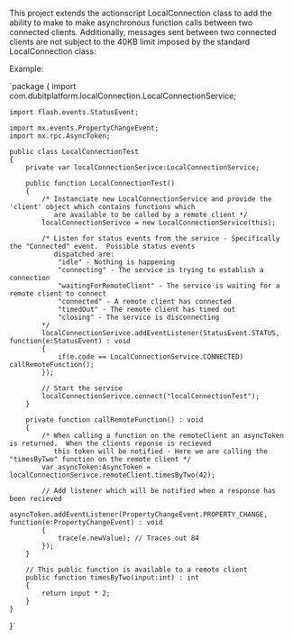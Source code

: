 ﻿This project extends the actionscript LocalConnection class to add the ability to make to make asynchronous function calls between two connected clients.  Additionally, messages sent between two connected clients are not subject to the 40KB limit imposed by the standard LocalConnection class:

Example:

`package
{
	import com.dubitplatform.localConnection.LocalConnectionService;
	
	import flash.events.StatusEvent;
	
	import mx.events.PropertyChangeEvent;
	import mx.rpc.AsyncToken;

	public class LocalConnectionTest
	{
		private var localConnectionSerivce:LocalConnectionService;
		
		public function LocalConnectionTest()
		{
			/* Instanciate new LocalConnectionService and provide the 'client' object which contains functions which 
  		       are available to be called by a remote client */
			localConnectionSerivce = new LocalConnectionService(this);
			
			/* Listen for status events from the service - Specifically the "Connected" event.  Possible status events 
			   dispatched are:
				"idle" - Nothing is happening
				"connecting" - The service is trying to establish a connection
				"waitingForRemoteClient" - The service is waiting for a remote client to connect
				"connected" - A remote client has connected
				"timedOut" - The remote client has timed out
				"closing" - The service is disconnecting
			*/
			localConnectionSerivce.addEventListener(StatusEvent.STATUS, function(e:StatusEvent) : void
			{
				if(e.code == LocalConnectionService.CONNECTED) callRemoteFunction();
			});
			
			// Start the service
			localConnectionSerivce.connect("localConnectionTest");
		}
		
		private function callRemoteFunction() : void
		{
			/* When calling a function on the remoteClient an asyncToken is returned.  When the clients reponse is recieved
			   this token will be notified - Here we are calling the "timesByTwo" function on the remote client */
			var asyncToken:AsyncToken = localConnectionSerivce.remoteClient.timesByTwo(42);
			
			// Add listener which will be notified when a response has been recieved
			asyncToken.addEventListener(PropertyChangeEvent.PROPERTY_CHANGE, function(e:PropertyChangeEvent) : void
			{
				trace(e.newValue); // Traces out 84
			});
		}
		
		// This public function is available to a remote client
		public function timesByTwo(input:int) : int
		{
			return input * 2;
		}
	}
}`